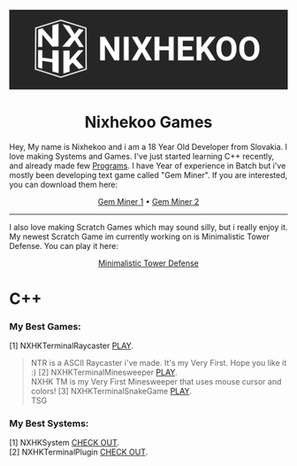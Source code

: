 ![Image](https://raw.githubusercontent.com/Nixhekoo/Nixhekoo/main/Banner/Banner%202.png)
<h1 align=center> Nixhekoo Games </h1>
<p>Hey, My name is Nixhekoo and i am a 18 Year Old Developer from Slovakia. I love making Systems and Games. I've just started learning C++ recently, and already made few <a href="https://github.com/Nixhekoo#c">Programs</a>. I have Year of experience in Batch but i've mostly been developing text game called "Gem Miner". If you are interested, you can download them here:</p>
<div align=center>
<a href="https://github.com/Fisterkoo">Gem Miner 1</a> • <a href="https://github.com/fakefizty">Gem Miner 2</a>
</div>
<hr>
<p> I also love making Scratch Games which may sound silly, but i really enjoy it. My newest Scratch Game im currently working on is Minimalistic Tower Defense. You can play it here:</p>
<div align=center>
<a href="https://scratch.mit.edu/projects/992952148/">Minimalistic Tower Defense</a>
</div>
  
# C++
### My Best Games:
[1] NXHKTerminalRaycaster <a href="https://github.com/Nixhekoo/NXHKTerminalRaycaster_V1_CPP">PLAY</a>. <br>
> NTR is a ASCII Raycaster i've made. It's my Very First. Hope you like it :)
[2] NXHKTerminalMinesweeper <a href="https://github.com/Nixhekoo/NXHKTerminalMinesweeper_V1_CPP">PLAY</a>. <br>
> NXHK TM is my Very First Minesweeper that uses mouse cursor and colors!
[3] NXHKTerminalSnakeGame <a href="https://github.com/Nixhekoo/NXHKTerminalSnakeGame_V1_CPP">PLAY</a>. <br>
> TSG 

### My Best Systems:
[1] NXHKSystem <a href="https://github.com/Nixhekoo/NXHKSystem">CHECK OUT</a>. <br>
[2] NXHKTerminalPlugin <a href="https://github.com/Nixhekoo/NXHKTerminalPlugin">CHECK OUT</a>. <br>
